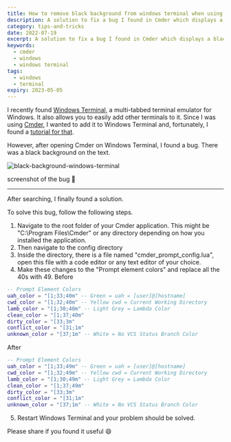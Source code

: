 ```yaml
---
title: How to remove black background from windows terminal when using  Cmder
description: A solution to fix a bug I found in Cmder which displays a black background on your Windows Terminal
category: tips-and-tricks
date: 2022-07-19
excerpt: A solution to fix a bug I found in Cmder which displays a black background on your Windows Terminal
keywords:
  - cmder
  - windows
  - windows terminal
tags:
  - windows
  - terminal
expiry: 2023-05-05
---
```


I recently found [Windows Terminal](https://apps.microsoft.com/store/detail/windows-terminal/9N0DX20HK701), a multi-tabbed terminal emulator for Windows. It also allows you to easily add other terminals to it. Since I was using [Cmder](https://cmder.app/), I wanted to add it to Windows Terminal and, fortunately, I found a [tutorial for that](https://medium.com/talpor/windows-terminal-cmder-%EF%B8%8F-573e6890d143).

However, after opening Cmder on Windows Terminal, I found a bug. There was a black background on the text.

![black-background-windows-terminal](https://ik.imagekit.io/kudadam/blog/black-background-windows-terminal/bug.png?tr=w-500,h-500)

screenshot of the bug :arrow_up_small:

---

After searching, I finally found a solution.

To solve this bug, follow the following steps.

1. Navigate to the root folder of your Cmder application.
   This might be "C:\Program Files\Cmder" or any directory depending on how you installed the application.
2. Then navigate to the config directory
3. Inside the directory, there is a file named "cmder_prompt_config.lua", open this file with a code editor or any text editor of your choice.
4. Make these changes to the "Prompt element colors" and replace all the 40s with 49.
   Before

```lua
-- Prompt Element Colors
uah_color = "[1;33;40m" -- Green = uah = [user]@[hostname]
cwd_color = "[1;32;40m" -- Yellow cwd = Current Working Directory
lamb_color = "[1;30;40m" -- Light Grey = Lambda Color
clean_color = "[1;37;40m"
dirty_color = "[33;3m"
conflict_color = "[31;1m"
unknown_color = "[37;1m" -- White = No VCS Status Branch Color
```

After

```lua
-- Prompt Element Colors
uah_color = "[1;33;49m" -- Green = uah = [user]@[hostname]
cwd_color = "[1;32;49m" -- Yellow cwd = Current Working Directory
lamb_color = "[1;30;49m" -- Light Grey = Lambda Color
clean_color = "[1;37;49m"
dirty_color = "[33;3m"
conflict_color = "[31;1m"
unknown_color = "[37;1m" -- White = No VCS Status Branch Color
```

5. Restart Windows Terminal and your problem should be solved.

Please share if you found it useful :smile:
